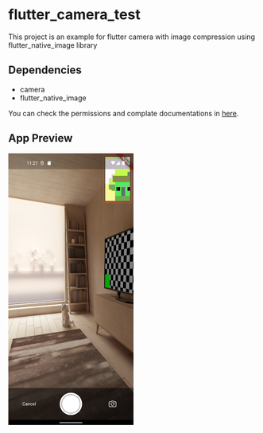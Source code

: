 # flutter_camera_test

This project is an example for flutter camera with image compression using flutter_native_image library

## Dependencies
<ul>
    <li>camera</li>
    <li>flutter_native_image</li>
</ul>

You can check the permissions and complate documentations in <a href='https://pub.dev/packages/camera'>here</a>.

## App Preview
<img src="https://raw.githubusercontent.com/heathscliff334/flutter_camera_with_compression/master/screenshots/screenshot_1.png" width="50%">

